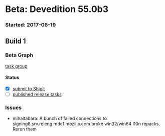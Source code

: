 # Beta: Devedition 55.0b3

### Started: 2017-06-19

## Build 1

### Beta Graph
[task group](https://tools.taskcluster.net/push-inspector/#/PS89k0ysRxemUax0fumiZA)


#### Status
- [x] [submit to Shipit](https://wiki.mozilla.org/Release:Release_Automation_on_Mercurial:Starting_a_Release#Submit_to_Ship_It)
- [ ] [published release tasks](../how-tos/relpro.md#3-publish-release)

### Issues
- mihaitabara: A bunch of failed connections to signing8.srv.releng.mdc1.mozilla.com broke win32/win64 l10n repacks. Rerun them


